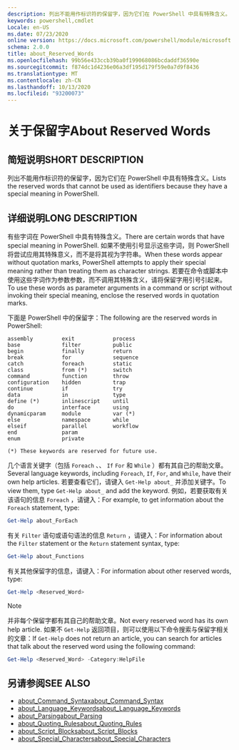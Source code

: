 ```yaml
---
description: 列出不能用作标识符的保留字，因为它们在 PowerShell 中具有特殊含义。
keywords: powershell,cmdlet
Locale: en-US
ms.date: 07/23/2020
online version: https://docs.microsoft.com/powershell/module/microsoft.powershell.core/about/about_reserved_words?view=powershell-5.1&WT.mc_id=ps-gethelp
schema: 2.0.0
title: about_Reserved_Words
ms.openlocfilehash: 99b56e433ccb39ba0f199068086bcdaddf36590e
ms.sourcegitcommit: f874dc1d4236e06a3df195d179f59e0a7d9f8436
ms.translationtype: MT
ms.contentlocale: zh-CN
ms.lasthandoff: 10/13/2020
ms.locfileid: "93200073"
---
```

# <a name="about-reserved-words"></a><span data-ttu-id="b88f7-104">关于保留字</span><span class="sxs-lookup"><span data-stu-id="b88f7-104">About Reserved Words</span></span>

## <a name="short-description"></a><span data-ttu-id="b88f7-105">简短说明</span><span class="sxs-lookup"><span data-stu-id="b88f7-105">SHORT DESCRIPTION</span></span>
<span data-ttu-id="b88f7-106">列出不能用作标识符的保留字，因为它们在 PowerShell 中具有特殊含义。</span><span class="sxs-lookup"><span data-stu-id="b88f7-106">Lists the reserved words that cannot be used as identifiers because they have a special meaning in PowerShell.</span></span>

## <a name="long-description"></a><span data-ttu-id="b88f7-107">详细说明</span><span class="sxs-lookup"><span data-stu-id="b88f7-107">LONG DESCRIPTION</span></span>

<span data-ttu-id="b88f7-108">有些字词在 PowerShell 中具有特殊含义。</span><span class="sxs-lookup"><span data-stu-id="b88f7-108">There are certain words that have special meaning in PowerShell.</span></span> <span data-ttu-id="b88f7-109">如果不使用引号显示这些字词，则 PowerShell 将尝试应用其特殊意义，而不是将其视为字符串。</span><span class="sxs-lookup"><span data-stu-id="b88f7-109">When these words appear without quotation marks, PowerShell attempts to apply their special meaning rather than treating them as character strings.</span></span> <span data-ttu-id="b88f7-110">若要在命令或脚本中使用这些字词作为参数参数，而不调用其特殊含义，请将保留字用引号引起来。</span><span class="sxs-lookup"><span data-stu-id="b88f7-110">To use these words as parameter arguments in a command or script without invoking their special meaning, enclose the reserved words in quotation marks.</span></span>

<span data-ttu-id="b88f7-111">下面是 PowerShell 中的保留字：</span><span class="sxs-lookup"><span data-stu-id="b88f7-111">The following are the reserved words in PowerShell:</span></span>

```
assembly         exit            process
base             filter          public
begin            finally         return
break            for             sequence
catch            foreach         static
class            from (*)        switch
command          function        throw
configuration    hidden          trap
continue         if              try
data             in              type
define (*)       inlinescript    until
do               interface       using
dynamicparam     module          var (*)
else             namespace       while
elseif           parallel        workflow
end              param
enum             private

(*) These keywords are reserved for future use.
```

<span data-ttu-id="b88f7-112">几个语言关键字（包括 `Foreach` 、、 `If` `For` 和 `While` ）都有其自己的帮助文章。</span><span class="sxs-lookup"><span data-stu-id="b88f7-112">Several language keywords, including `Foreach`, `If`, `For`, and `While`, have their own help articles.</span></span> <span data-ttu-id="b88f7-113">若要查看它们，请键入 `Get-Help about_` 并添加关键字。</span><span class="sxs-lookup"><span data-stu-id="b88f7-113">To view them, type `Get-Help about_` and add the keyword.</span></span> <span data-ttu-id="b88f7-114">例如，若要获取有关该语句的信息 `Foreach` ，请键入：</span><span class="sxs-lookup"><span data-stu-id="b88f7-114">For example, to get information about the `Foreach` statement, type:</span></span>

```powershell
Get-Help about_ForEach
```

<span data-ttu-id="b88f7-115">有关 `Filter` 语句或语句语法的信息 `Return` ，请键入：</span><span class="sxs-lookup"><span data-stu-id="b88f7-115">For information about the `Filter` statement or the `Return` statement syntax, type:</span></span>

```powershell
Get-Help about_Functions
```

<span data-ttu-id="b88f7-116">有关其他保留字的信息，请键入：</span><span class="sxs-lookup"><span data-stu-id="b88f7-116">For information about other reserved words, type:</span></span>

```powershell
Get-Help <Reserved_Word>
```

> [!NOTE]
> <span data-ttu-id="b88f7-117">并非每个保留字都有其自己的帮助文章。</span><span class="sxs-lookup"><span data-stu-id="b88f7-117">Not every reserved word has its own help article.</span></span> <span data-ttu-id="b88f7-118">如果不 `Get-Help` 返回项目，则可以使用以下命令搜索与保留字相关的文章：</span><span class="sxs-lookup"><span data-stu-id="b88f7-118">If `Get-Help` does not return an article, you can search for articles that talk about the reserved word using the following command:</span></span>
>
> ```powershell
> Get-Help <Reserved_Word> -Category:HelpFile
> ```

## <a name="see-also"></a><span data-ttu-id="b88f7-119">另请参阅</span><span class="sxs-lookup"><span data-stu-id="b88f7-119">SEE ALSO</span></span>

- [<span data-ttu-id="b88f7-120">about_Command_Syntax</span><span class="sxs-lookup"><span data-stu-id="b88f7-120">about_Command_Syntax</span></span>](about_Command_Syntax.md)
- [<span data-ttu-id="b88f7-121">about_Language_Keywords</span><span class="sxs-lookup"><span data-stu-id="b88f7-121">about_Language_Keywords</span></span>](about_Language_Keywords.md)
- [<span data-ttu-id="b88f7-122">about_Parsing</span><span class="sxs-lookup"><span data-stu-id="b88f7-122">about_Parsing</span></span>](about_Parsing.md)
- [<span data-ttu-id="b88f7-123">about_Quoting_Rules</span><span class="sxs-lookup"><span data-stu-id="b88f7-123">about_Quoting_Rules</span></span>](about_Quoting_Rules.md)
- [<span data-ttu-id="b88f7-124">about_Script_Blocks</span><span class="sxs-lookup"><span data-stu-id="b88f7-124">about_Script_Blocks</span></span>](about_Script_Blocks.md)
- [<span data-ttu-id="b88f7-125">about_Special_Characters</span><span class="sxs-lookup"><span data-stu-id="b88f7-125">about_Special_Characters</span></span>](about_Special_Characters.md)

